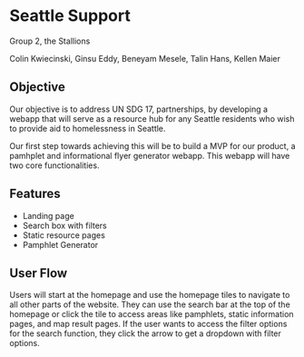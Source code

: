 # Seattle Support

Group 2, the Stallions

Colin Kwiecinski, Ginsu Eddy, Beneyam Mesele, Talin Hans, Kellen Maier

## Objective
Our objective is to address UN SDG 17, partnerships, by developing a webapp that will serve as a resource hub for
any Seattle residents who wish to provide aid to homelessness in Seattle.

Our first step towards achieving this will be to build a MVP for our product, a pamhplet and informational flyer generator webapp.
This webapp will have two core functionalities.

## Features
- Landing page
- Search box with filters
- Static resource pages
- Pamphlet Generator

## User Flow

Users will start at the homepage and use the homepage tiles to navigate to all other parts of the website. They can use the search bar at the top of the homepage or click the tile to access areas like pamphlets, static information pages, and map result pages.
If the user wants to access the filter options for the search function, they click the arrow to get a dropdown with filter options.

